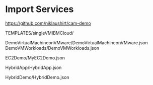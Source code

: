 # Import Services

https://github.com/niklaushirt/cam-demo



TEMPLATES/singleVMIBMCloud/


DemoVirtualMachineonVMware/DemoVirtualMachineonVMware.json
DemoVMWorkloads/DemoVMWorkloads.json



EC2Demo/MyEC2Demo.json

HybridApp/HybridApp.json

HybridDemo/HybridDemo.json


